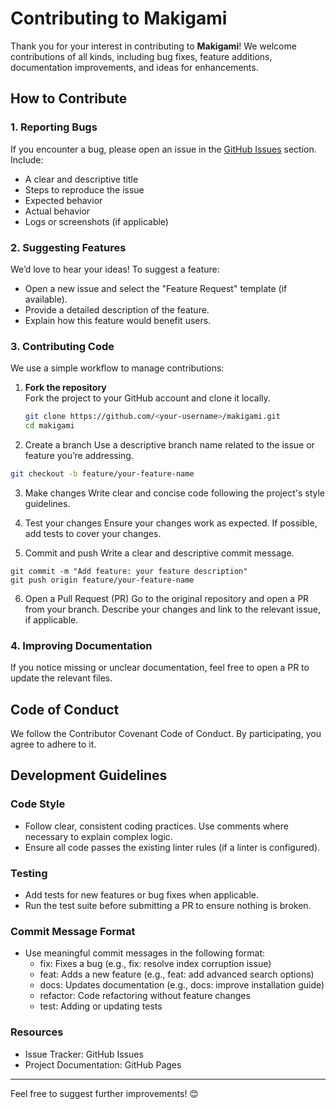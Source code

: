 # Contributing to Makigami

Thank you for your interest in contributing to **Makigami**! We welcome contributions of all kinds, including bug fixes, feature additions, documentation improvements, and ideas for enhancements.

## How to Contribute

### 1. Reporting Bugs
If you encounter a bug, please open an issue in the [GitHub Issues](https://github.com/nt-riken/makigami/issues) section. Include:
- A clear and descriptive title
- Steps to reproduce the issue
- Expected behavior
- Actual behavior
- Logs or screenshots (if applicable)

### 2. Suggesting Features
We’d love to hear your ideas! To suggest a feature:
- Open a new issue and select the "Feature Request" template (if available).
- Provide a detailed description of the feature.
- Explain how this feature would benefit users.

### 3. Contributing Code
We use a simple workflow to manage contributions:

1. **Fork the repository**  
   Fork the project to your GitHub account and clone it locally.

   ```bash
   git clone https://github.com/<your-username>/makigami.git
   cd makigami
   ```
2. Create a branch
  Use a descriptive branch name related to the issue or feature you’re addressing.

  ```bash
  git checkout -b feature/your-feature-name
  ```
3. Make changes
Write clear and concise code following the project's style guidelines.

4. Test your changes
Ensure your changes work as expected. If possible, add tests to cover your changes.

5. Commit and push
Write a clear and descriptive commit message.

  ```
  git commit -m "Add feature: your feature description"
  git push origin feature/your-feature-name
  ```

6. Open a Pull Request (PR)
Go to the original repository and open a PR from your branch.
Describe your changes and link to the relevant issue, if applicable.

### 4. Improving Documentation
If you notice missing or unclear documentation, feel free to open a PR to update the relevant files.

## Code of Conduct
We follow the Contributor Covenant Code of Conduct. By participating, you agree to adhere to it.

## Development Guidelines

### Code Style
- Follow clear, consistent coding practices. Use comments where necessary to explain complex logic.
- Ensure all code passes the existing linter rules (if a linter is configured).

### Testing
- Add tests for new features or bug fixes when applicable.
- Run the test suite before submitting a PR to ensure nothing is broken.

### Commit Message Format
- Use meaningful commit messages in the following format:
  - fix: Fixes a bug (e.g., fix: resolve index corruption issue)
  - feat: Adds a new feature (e.g., feat: add advanced search options)
  - docs: Updates documentation (e.g., docs: improve installation guide)
  - refactor: Code refactoring without feature changes
  - test: Adding or updating tests

### Resources
- Issue Tracker: GitHub Issues
- Project Documentation: GitHub Pages

---

Feel free to suggest further improvements! 😊
